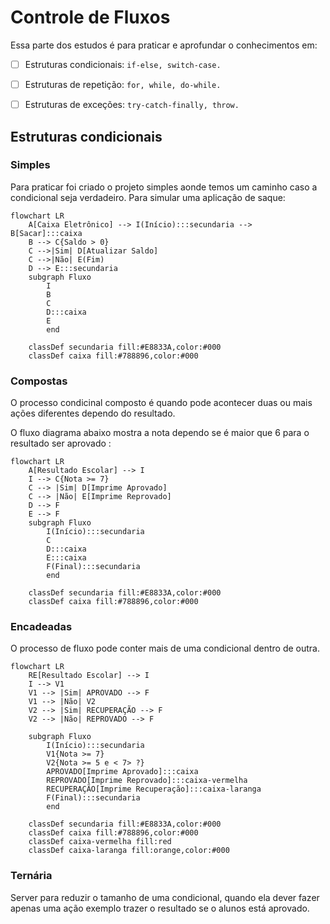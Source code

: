 # Controle de Fluxos

Essa parte dos estudos é para praticar e aprofundar o conhecimentos em:

- [ ] Estruturas condicionais: ```if-else, switch-case.```

- [ ] Estruturas de repetição: ```for, while, do-while.```

- [ ] Estruturas de exceções: ```try-catch-finally, throw.```


## Estruturas condicionais

### Simples

Para praticar foi criado o projeto simples aonde temos um caminho caso a condicional seja verdadeiro. 
Para simular uma aplicação de saque:

```mermaid
flowchart LR
    A[Caixa Eletrônico] --> I(Início):::secundaria --> B[Sacar]:::caixa
    B --> C{Saldo > 0}
    C -->|Sim| D[Atualizar Saldo]
    C -->|Não| E(Fim)
    D --> E:::secundaria
    subgraph Fluxo
        I
        B
        C
        D:::caixa
        E
        end
    
    classDef secundaria fill:#E8833A,color:#000
    classDef caixa fill:#788896,color:#000
```

### Compostas

O processo condicinal composto é quando pode acontecer duas ou mais ações diferentes dependo do resultado.

O fluxo diagrama abaixo mostra a nota dependo se é maior que 6 para o resultado ser aprovado :

```mermaid
flowchart LR
    A[Resultado Escolar] --> I 
    I --> C{Nota >= 7}
    C --> |Sim| D[Imprime Aprovado]
    C --> |Não| E[Imprime Reprovado]
    D --> F
    E --> F
    subgraph Fluxo
        I(Início):::secundaria
        C
        D:::caixa
        E:::caixa
        F(Final):::secundaria
        end
    
    classDef secundaria fill:#E8833A,color:#000
    classDef caixa fill:#788896,color:#000
```

### Encadeadas

O processo de fluxo pode conter mais de uma condicional dentro de outra.

```mermaid
flowchart LR
    RE[Resultado Escolar] --> I 
    I --> V1
    V1 --> |Sim| APROVADO --> F
    V1 --> |Não| V2 
    V2 --> |Sim| RECUPERAÇÃO --> F
    V2 --> |Não| REPROVADO --> F

    subgraph Fluxo
        I(Início):::secundaria
        V1{Nota >= 7}
        V2{Nota >= 5 e < 7> ?}
        APROVADO[Imprime Aprovado]:::caixa
        REPROVADO[Imprime Reprovado]:::caixa-vermelha
        RECUPERAÇÃO[Imprime Recuperação]:::caixa-laranga
        F(Final):::secundaria
        end
    
    classDef secundaria fill:#E8833A,color:#000
    classDef caixa fill:#788896,color:#000
    classDef caixa-vermelha fill:red
    classDef caixa-laranga fill:orange,color:#000
``` 

### Ternária

Server para reduzir o tamanho de uma condicional, quando ela dever fazer apenas uma ação exemplo trazer o resultado se o alunos está aprovado.
